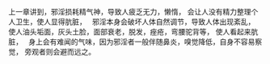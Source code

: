 上一章讲到，邪淫损耗精气神，导致人疲乏无力，懒惰，
会让人没有精力整理个人卫生，使人显得肮脏，
&nbsp;
邪淫本身会破坏人体自然调节，导致人体出现紊乱，
使人油头垢面，灰头土脸，面部衰老，脱发，痤疮，弯腰驼背等，
使人看起来肮脏，
&nbsp;
身上会有难闻的气味，因为邪淫者一般伴随鼻炎，嗅觉降低，自身不容易察觉，
旁观者则会避而远之。